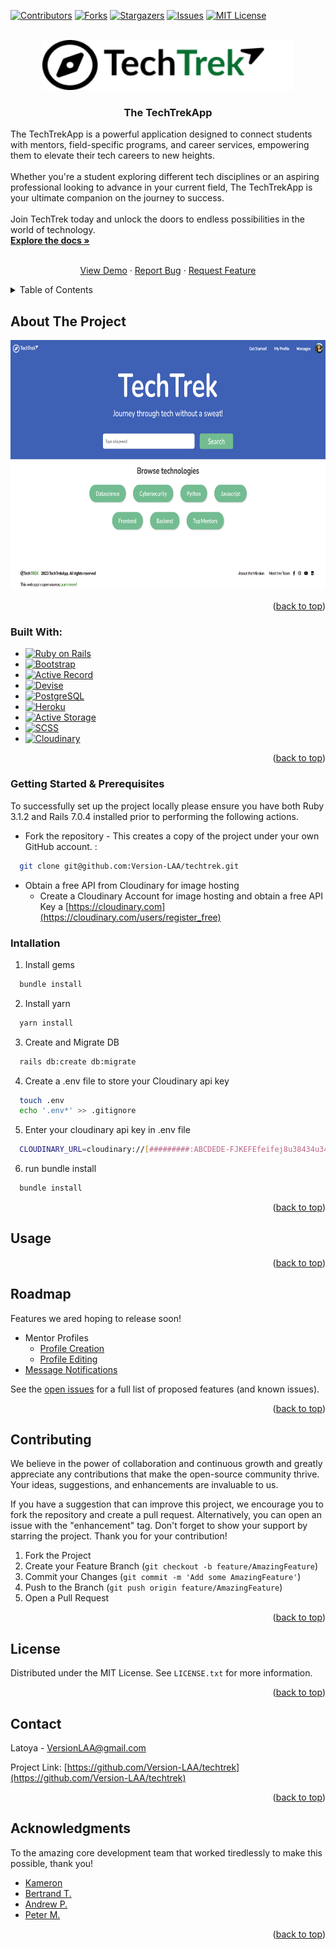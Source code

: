 <a name="readme-top"></a>


[![Contributors][contributors-shield]][contributors-url]
[![Forks][forks-shield]][forks-url]
[![Stargazers][stars-shield]][stars-url]
[![Issues][issues-shield]][issues-url]
[![MIT License][license-shield]][license-url]


<!-- PROJECT LOGO -->
<br />
<div align="center">
  <a href="https://github.com/Version-LAA/techtrek">
    <img src="app/assets/images/logo-color.png" alt="Logo" width="" height="80">
  </a>

<h3 align="center">The TechTrekApp</h3>

  <p align="left">
    The TechTrekApp is a powerful application designed to connect students with mentors, field-specific programs, and career services, empowering them to elevate their tech careers to new heights.
    <br/>
    <br/>
    Whether you're a student exploring different tech disciplines or an aspiring professional looking to advance in your current field, The TechTrekApp is your ultimate companion on the journey to success.
    <br/>
    <br/>
    Join TechTrek today and unlock the doors to endless possibilities in the world of technology.
  <br/>
    <a href="https://github.com/Version-LAA/techtrek"><strong>Explore the docs »</strong></a>
    <br />
    <br />
    <div>
    <a href="https://www.techtrekapp.com/">View Demo</a>
    ·
    <a href="https://github.com/Version-LAA/techtrek/issues">Report Bug</a>
    ·
    <a href="https://github.com/Version-LAA/techtrek/issues">Request Feature</a>
    </div>
  </p>
</div>



<!-- TABLE OF CONTENTS -->
<details>
  <summary>Table of Contents</summary>
  <ol>
    <li>
      <a href="#about-the-project">About The Project</a>
      <ul>
        <li><a href="#built-with">Built With</a></li>
      </ul>
    </li>
    <li>
      <a href="#getting-started">Getting Started</a>
      <ul>
        <li><a href="#Getting-Started-&-Prerequisites">Getting Started & Prerequisites</a></li>
      </ul>
    </li>
    <li><a href="#usage">Usage</a></li>
    <li><a href="#roadmap">Roadmap</a></li>
    <li><a href="#contributing">Contributing</a></li>
    <li><a href="#license">License</a></li>
    <li><a href="#contact">Contact</a></li>
    <li><a href="#acknowledgments">Acknowledgments</a></li>
  </ol>
</details>



<!-- ABOUT THE PROJECT -->
## About The Project
<div align="center">
  <img src="app/assets/images/home.png" alt="Logo" width="600" height="400">
</div>


<p align="right">(<a href="#readme-top">back to top</a>)</p>



### Built With:

* [![Ruby on Rails](https://img.shields.io/badge/Ruby_on_Rails-CC0000?style=for-the-badge&logo=ruby-on-rails&logoColor=white)](https://rubyonrails.org/)
* [![Bootstrap][Bootstrap.com]][Bootstrap-url]
* [![Active Record](https://img.shields.io/badge/Active_Record-007ACC?style=for-the-badge&logo=ruby&logoColor=white)](https://guides.rubyonrails.org/active_record_basics.html)
* [![Devise](https://img.shields.io/badge/Devise-007ACC?style=for-the-badge&logo=ruby&logoColor=white)](https://github.com/heartcombo/devise)
* [![PostgreSQL](https://img.shields.io/badge/PostgreSQL-336791?style=for-the-badge&logo=postgresql&logoColor=white)](https://www.postgresql.org/)
* [![Heroku](https://img.shields.io/badge/Heroku-430098?style=for-the-badge&logo=heroku&logoColor=white)](https://www.heroku.com/)
* [![Active Storage](https://img.shields.io/badge/Active_Storage-007ACC?style=for-the-badge&logo=ruby&logoColor=white)](https://guides.rubyonrails.org/active_storage_overview.html)
* [![SCSS](https://img.shields.io/badge/SCSS-CC6699?style=for-the-badge&logo=sass&logoColor=white)](https://sass-lang.com/)
* [![Cloudinary](https://img.shields.io/badge/Cloudinary-4285F4?style=for-the-badge&logo=cloudinary&logoColor=white)](https://cloudinary.com/)




<p align="right">(<a href="#readme-top">back to top</a>)</p>



<!-- GETTING STARTED -->
### Getting Started & Prerequisites

To successfully set up the project locally please ensure you have both Ruby 3.1.2 and Rails 7.0.4 installed prior to performing the following actions.

* Fork the repository - This creates a copy of the project under your own GitHub account.
:
```sh
  git clone git@github.com:Version-LAA/techtrek.git
```
* Obtain a free API from Cloudinary for image hosting
  * Create a Cloudinary Account for image hosting and obtain a free API Key a [https://cloudinary.com](https://cloudinary.com/users/register_free)
### Intallation

1. Install gems
```sh
  bundle install
```
2. Install yarn
```sh
  yarn install
```
3. Create and Migrate DB
```sh
  rails db:create db:migrate
```
4. Create a .env file to store your Cloudinary api key
```sh
  touch .env
  echo '.env*' >> .gitignore
```

5. Enter your cloudinary api key in .env file
```sh
  CLOUDINARY_URL=cloudinary://[#########:ABCDEDE-FJKEFEfeifej8u38434u343u4384]
```

6. run bundle install
```sh
  bundle install
```



<p align="right">(<a href="#readme-top">back to top</a>)</p>



<!-- USAGE EXAMPLES -->
## Usage

<p align="right">(<a href="#readme-top">back to top</a>)</p>



<!-- ROADMAP -->
## Roadmap
Features we ared hoping to release soon!
- Mentor Profiles
    - [Profile Creation](https://github.com/Version-LAA/techtrek/issues/155)
    - [Profile Editing](https://github.com/Version-LAA/techtrek/issues/156)
- [Message Notifications](https://github.com/Version-LAA/techtrek/issues/157)


See the [open issues](https://github.com/Version-LAA/techtrek/issues) for a full list of proposed features (and known issues).

<p align="right">(<a href="#readme-top">back to top</a>)</p>



<!-- CONTRIBUTING -->
## Contributing

We believe in the power of collaboration and continuous growth and greatly appreciate any contributions that make the open-source community thrive. Your ideas, suggestions, and enhancements are invaluable to us.

If you have a suggestion that can improve this project, we encourage you to fork the repository and create a pull request. Alternatively, you can open an issue with the "enhancement" tag. Don't forget to show your support by starring the project. Thank you for your contribution!


1. Fork the Project
2. Create your Feature Branch (`git checkout -b feature/AmazingFeature`)
3. Commit your Changes (`git commit -m 'Add some AmazingFeature'`)
4. Push to the Branch (`git push origin feature/AmazingFeature`)
5. Open a Pull Request

<p align="right">(<a href="#readme-top">back to top</a>)</p>



<!-- LICENSE -->
## License

Distributed under the MIT License. See `LICENSE.txt` for more information.

<p align="right">(<a href="#readme-top">back to top</a>)</p>



<!-- CONTACT -->
## Contact

Latoya - VersionLAA@gmail.com

Project Link: [https://github.com/Version-LAA/techtrek](https://github.com/Version-LAA/techtrek)

<p align="right">(<a href="#readme-top">back to top</a>)</p>



<!-- ACKNOWLEDGMENTS -->
## Acknowledgments
To the amazing core development team that worked tiredlessly to make this possible, thank you!

* [Kameron](https://github.com/Kameronjan)
* [Bertrand T.](https://github.com/btukov)
* [Andrew P.](https://github.com/andrewphan1)
* [Peter M.](https://github.com/mccdesign)

<p align="right">(<a href="#readme-top">back to top</a>)</p>



<!-- MARKDOWN LINKS & IMAGES -->
<!-- https://www.markdownguide.org/basic-syntax/#reference-style-links -->
[contributors-shield]: https://img.shields.io/github/contributors/Version-LAA/techtrek.svg?style=for-the-badge
[contributors-url]: https://github.com/Version-LAA/techtrek/graphs/contributors
[forks-shield]: https://img.shields.io/github/forks/Version-LAA/techtrek.svg?style=for-the-badge
[forks-url]: https://github.com/Version-LAA/techtrek/network/members
[stars-shield]: https://img.shields.io/github/stars/Version-LAA/techtrek.svg?style=for-the-badge
[stars-url]: https://github.com/Version-LAA/techtrek/stargazers
[issues-shield]: https://img.shields.io/github/issues/Version-LAA/techtrek.svg?style=for-the-badge
[issues-url]: https://github.com/Version-LAA/techtrek/issues
[license-shield]: https://img.shields.io/github/license/Version-LAA/techtrek.svg?style=for-the-badge
[license-url]: https://github.com/Version-LAA/techtrek/blob/master/LICENSE.txt
[linkedin-shield]: https://img.shields.io/badge/-LinkedIn-black.svg?style=for-the-badge&logo=linkedin&colorB=555
[linkedin-url]: https://linkedin.com/in/linkedin_username
[product-screenshot]: images/screenshot.png
[Next.js]: https://img.shields.io/badge/next.js-000000?style=for-the-badge&logo=nextdotjs&logoColor=white
[Next-url]: https://nextjs.org/
[React.js]: https://img.shields.io/badge/React-20232A?style=for-the-badge&logo=react&logoColor=61DAFB
[React-url]: https://reactjs.org/
[Vue.js]: https://img.shields.io/badge/Vue.js-35495E?style=for-the-badge&logo=vuedotjs&logoColor=4FC08D
[Vue-url]: https://vuejs.org/
[Angular.io]: https://img.shields.io/badge/Angular-DD0031?style=for-the-badge&logo=angular&logoColor=white
[Angular-url]: https://angular.io/
[Svelte.dev]: https://img.shields.io/badge/Svelte-4A4A55?style=for-the-badge&logo=svelte&logoColor=FF3E00
[Svelte-url]: https://svelte.dev/
[Laravel.com]: https://img.shields.io/badge/Laravel-FF2D20?style=for-the-badge&logo=laravel&logoColor=white
[Laravel-url]: https://laravel.com
[Bootstrap.com]: https://img.shields.io/badge/Bootstrap-563D7C?style=for-the-badge&logo=bootstrap&logoColor=white
[Bootstrap-url]: https://getbootstrap.com
[JQuery.com]: https://img.shields.io/badge/jQuery-0769AD?style=for-the-badge&logo=jquery&logoColor=white
[JQuery-url]: https://jquery.com
